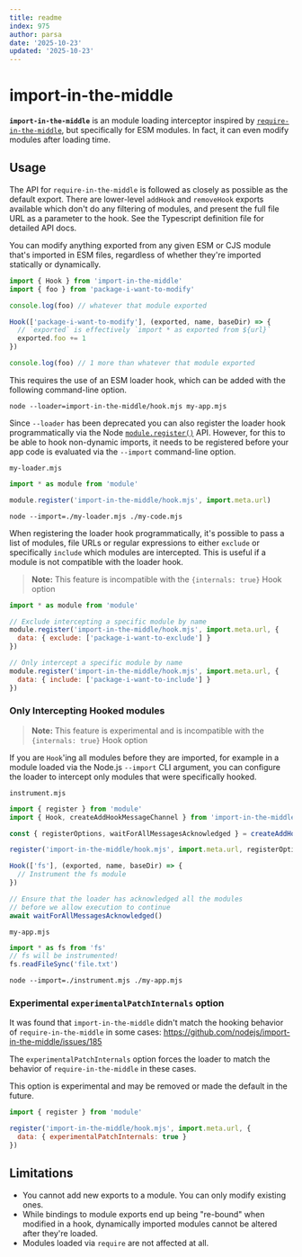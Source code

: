 ```yaml
---
title: readme
index: 975
author: parsa
date: '2025-10-23'
updated: '2025-10-23'
---
```

# import-in-the-middle

**`import-in-the-middle`** is an module loading interceptor inspired by
[`require-in-the-middle`](https://npm.im/require-in-the-middle), but
specifically for ESM modules. In fact, it can even modify modules after loading
time.

## Usage

The API for
`require-in-the-middle` is followed as closely as possible as the default
export. There are lower-level `addHook` and `removeHook` exports available which
don't do any filtering of modules, and present the full file URL as a parameter
to the hook. See the Typescript definition file for detailed API docs.

You can modify anything exported from any given ESM or CJS module that's
imported in ESM files, regardless of whether they're imported statically or
dynamically.

```js
import { Hook } from 'import-in-the-middle'
import { foo } from 'package-i-want-to-modify'

console.log(foo) // whatever that module exported

Hook(['package-i-want-to-modify'], (exported, name, baseDir) => {
  // `exported` is effectively `import * as exported from ${url}`
  exported.foo += 1
})

console.log(foo) // 1 more than whatever that module exported
```

This requires the use of an ESM loader hook, which can be added with the following
command-line option.

```shell
node --loader=import-in-the-middle/hook.mjs my-app.mjs
```

Since `--loader` has been deprecated you can also register the loader hook programmatically via the Node
[`module.register()`](https://nodejs.org/api/module.html#moduleregisterspecifier-parenturl-options)
API. However, for this to be able to hook non-dynamic imports, it needs to be
registered before your app code is evaluated via the `--import` command-line option.

`my-loader.mjs`
```js
import * as module from 'module'

module.register('import-in-the-middle/hook.mjs', import.meta.url)
```
```shell
node --import=./my-loader.mjs ./my-code.mjs
```

When registering the loader hook programmatically, it's possible to pass a list
of modules, file URLs or regular expressions to either `exclude` or specifically
`include` which modules are intercepted. This is useful if a module is not
compatible with the loader hook. 

> **Note:** This feature is incompatible with the `{internals: true}` Hook option

```js
import * as module from 'module'

// Exclude intercepting a specific module by name
module.register('import-in-the-middle/hook.mjs', import.meta.url, {
  data: { exclude: ['package-i-want-to-exclude'] }
})

// Only intercept a specific module by name
module.register('import-in-the-middle/hook.mjs', import.meta.url, {
  data: { include: ['package-i-want-to-include'] }
})
```

### Only Intercepting Hooked modules 
> **Note:** This feature is experimental and is incompatible with the `{internals: true}` Hook option

If you are `Hook`'ing all modules before they are imported, for example in a
module loaded via the Node.js `--import` CLI argument, you can configure the
loader to intercept only modules that were specifically hooked.

`instrument.mjs`
```js
import { register } from 'module'
import { Hook, createAddHookMessageChannel } from 'import-in-the-middle'

const { registerOptions, waitForAllMessagesAcknowledged } = createAddHookMessageChannel()

register('import-in-the-middle/hook.mjs', import.meta.url, registerOptions)

Hook(['fs'], (exported, name, baseDir) => {
  // Instrument the fs module
})

// Ensure that the loader has acknowledged all the modules 
// before we allow execution to continue
await waitForAllMessagesAcknowledged()
```
`my-app.mjs`
```js
import * as fs from 'fs'
// fs will be instrumented!
fs.readFileSync('file.txt')
```

```shell
node --import=./instrument.mjs ./my-app.mjs
```

### Experimental `experimentalPatchInternals` option

It was found that `import-in-the-middle` didn't match the hooking behavior of `require-in-the-middle` in some cases: 
https://github.com/nodejs/import-in-the-middle/issues/185

The `experimentalPatchInternals` option forces the loader to match the behavior of `require-in-the-middle` in these cases.

This option is experimental and may be removed or made the default in the future.

```js
import { register } from 'module'

register('import-in-the-middle/hook.mjs', import.meta.url, {
  data: { experimentalPatchInternals: true }
})
```

## Limitations

* You cannot add new exports to a module. You can only modify existing ones.
* While bindings to module exports end up being "re-bound" when modified in a
  hook, dynamically imported modules cannot be altered after they're loaded.
* Modules loaded via `require` are not affected at all.
